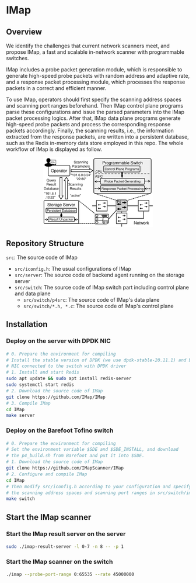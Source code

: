 # IMap

## Overview
We identify the challenges that current network scanners meet, and propose IMap, a fast and scalable in-network scanner with programmable switches. 

IMap includes a probe packet generation module, which is responsible to generate high-speed probe packets with random address and adaptive rate, and a response packet processing module, which processes the response packets in a correct and efficient manner.

To use IMap, operators should first specify the scanning address spaces and scanning port ranges beforehand. Then IMap control plane programs parse these configurations and issue the parsed parameters into the IMap packet processing logics. After that, IMap data plane programs generate high-speed probe packets and process the corresponding response packets accordingly. Finally, the scanning results, i.e., the information extracted from the response packets, are written into a persistent database, such as the Redis in-memory data store employed in this repo. The whole workflow of IMap is displayed as follow.

<div align=center>
<img src="https://raw.githubusercontent.com/IMapScanner/IMap/master/IMap-workflow.png" width="60%" height="60%">
</div>

## Repository Structure
`src`: The source code of IMap
- `src/iconfig.h`: The usual configurations of IMap
- `src/server`: The source code of backend agent running on the storage server
- `src/switch`: The source code of IMap switch part including control plane and data plane
    - `src/switch/p4src`: The source code of IMap's data plane
    - `src/switch/*.h, *.c`: The source code of IMap's control plane


## Installation
### Deploy on the server with DPDK NIC
```sh
# 0. Prepare the environment for compiling
# Install the stable version of DPDK (we use dpdk-stable-20.11.1) and bind the
# NIC connected to the switch with DPDK driver
# 1. Install and start Redis
sudo apt update && sudo apt install redis-server
sudo systemctl start redis
# 2. Download the source code of IMap
git clone https://github.com/IMap/IMap
# 3. Compile IMap
cd IMap
make server
```
### Deploy on the Barefoot Tofino switch
```sh
# 0. Prepare the environment for compiling
# Set the environment variable $SDE and $SDE_INSTALL, and download
# the p4_build.sh from Barefoot and put it into $SDE.
# 1. Download the source code of IMap
git clone https://github.com/IMapScanner/IMap
# 2. Configure and compile IMap
cd IMap 
# Then modify src/iconfig.h according to your configuration and specify
# the scanning address spaces and scanning port ranges in src/switch/imap.c
make switch
```

## Start the IMap scanner
### Start the IMap result server on the server
```sh
sudo ./imap-result-server -l 0-7 -n 8 -- -p 1
```
### Start the IMap scanner on the switch
```sh
./imap --probe-port-range 0:65535 --rate 45000000
```
